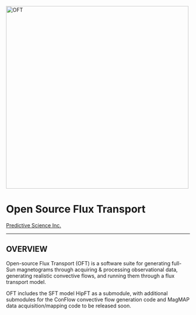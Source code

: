 <img width=500 src="https://github.com/predsci/OFT/assets/4073260/cc737381-833b-4b7b-b07a-b8e48c92cfdc" alt="OFT" />  
  
# Open Source Flux Transport  

[Predictive Science Inc.](https://www.predsci.com)  
 
--------------------------------  
  
## OVERVIEW ##  
Open-source Flux Transport (OFT) is a software suite for generating full-Sun magnetograms through acquiring & processing observational data, generating realistic convective flows, and running them through a flux transport model.  
  
OFT includes the SFT model HipFT as a submodule, with additional submodules for the ConFlow convective flow generation code and MagMAP data acquisition/mapping code to be released soon.  

